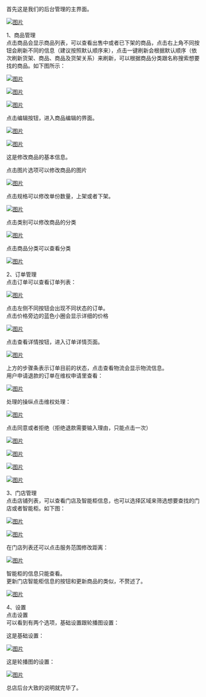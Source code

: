 首先这是我们的后台管理的主界面。

[![](https://dn-coding-net-production-pp.qbox.me/47ba818d-95af-4e0d-a84b-1e17966bc372.png "图片")](https://dn-coding-net-production-pp.qbox.me/47ba818d-95af-4e0d-a84b-1e17966bc372.png)

1、商品管理  
点击商品会显示商品列表，可以查看出售中或者已下架的商品，点击右上角不同按钮会刷新不同的信息（建议按照默认顺序来），点击一键刷新会根据默认顺序（依次刷新货架、商品、商品及货架关系）来刷新，可以根据商品分类跟名称搜索想要找的商品。如下图所示：

[![](https://dn-coding-net-production-pp.qbox.me/37197686-8bbb-45c2-a4f1-7dae7d078081.png "图片")](https://dn-coding-net-production-pp.qbox.me/37197686-8bbb-45c2-a4f1-7dae7d078081.png)

[![](https://dn-coding-net-production-pp.qbox.me/7deb8a60-d4a7-47ba-aab1-3a49335253aa.png "图片")](https://dn-coding-net-production-pp.qbox.me/7deb8a60-d4a7-47ba-aab1-3a49335253aa.png)

[![](https://dn-coding-net-production-pp.qbox.me/ce40ae59-844a-440b-9a5d-e3b72b6df572.png "图片")](https://dn-coding-net-production-pp.qbox.me/ce40ae59-844a-440b-9a5d-e3b72b6df572.png)

点击编辑按钮，进入商品编辑的界面。

[![](https://dn-coding-net-production-pp.qbox.me/4ce1f2c5-8b4a-4c56-99b0-7a18155b37ec.png "图片")](https://dn-coding-net-production-pp.qbox.me/4ce1f2c5-8b4a-4c56-99b0-7a18155b37ec.png)

[![](https://dn-coding-net-production-pp.qbox.me/f9ee7e7e-a4ff-4ff0-82fc-e508edaf89f2.png "图片")](https://dn-coding-net-production-pp.qbox.me/f9ee7e7e-a4ff-4ff0-82fc-e508edaf89f2.png)

这是修改商品的基本信息。

点击图片选项可以修改商品的图片

[![](https://dn-coding-net-production-pp.qbox.me/a4931a4f-9e80-4fac-893d-954459156488.png "图片")](https://dn-coding-net-production-pp.qbox.me/a4931a4f-9e80-4fac-893d-954459156488.png)

点击规格可以修改单份数量，上架或者下架。

[![](https://dn-coding-net-production-pp.qbox.me/c3a38678-266c-40bc-bd2b-d8e393d89b7c.png "图片")](https://dn-coding-net-production-pp.qbox.me/c3a38678-266c-40bc-bd2b-d8e393d89b7c.png)

点击类别可以修改商品的分类

[![](https://dn-coding-net-production-pp.qbox.me/7607a081-8062-4972-943f-ac4d6839f403.png "图片")](https://dn-coding-net-production-pp.qbox.me/7607a081-8062-4972-943f-ac4d6839f403.png)

点击商品分类可以查看分类

[![](https://dn-coding-net-production-pp.qbox.me/41c63cf3-02e3-4c92-976c-dbe6153f6a92.png "图片")](https://dn-coding-net-production-pp.qbox.me/41c63cf3-02e3-4c92-976c-dbe6153f6a92.png)

2、订单管理  
点击订单可以查看订单列表：

[![](https://dn-coding-net-production-pp.qbox.me/c42f26e2-78e4-4381-bcbf-73d6b1549842.png "图片")](https://dn-coding-net-production-pp.qbox.me/c42f26e2-78e4-4381-bcbf-73d6b1549842.png)

点击左侧不同按钮会出现不同状态的订单。  
点击价格旁边的蓝色小圈会显示详细的价格

[![](https://dn-coding-net-production-pp.qbox.me/0ee99d0e-8fef-49d4-8ed7-67a56a3b04f8.png "图片")](https://dn-coding-net-production-pp.qbox.me/0ee99d0e-8fef-49d4-8ed7-67a56a3b04f8.png)

点击查看详情按钮，进入订单详情页面。

[![](https://dn-coding-net-production-pp.qbox.me/27ed0062-0f70-4769-bce5-dd5bbaaecc65.png "图片")](https://dn-coding-net-production-pp.qbox.me/27ed0062-0f70-4769-bce5-dd5bbaaecc65.png)

上方的步骤条表示订单目前的状态，点击查看物流会显示物流信息。  
用户申请退款的订单在维权申请里查看：

[![](https://dn-coding-net-production-pp.qbox.me/5175da69-fe3e-4732-a2e0-677ad27dd7e5.png "图片")](https://dn-coding-net-production-pp.qbox.me/5175da69-fe3e-4732-a2e0-677ad27dd7e5.png)

处理的操纵点击维权处理：

[![](https://dn-coding-net-production-pp.qbox.me/32a538c5-1a52-480c-93a5-bacb9ecec830.png "图片")](https://dn-coding-net-production-pp.qbox.me/32a538c5-1a52-480c-93a5-bacb9ecec830.png)

点击同意或者拒绝（拒绝退款需要输入理由，只能点击一次）

[![](https://dn-coding-net-production-pp.qbox.me/18f20b01-161e-41f2-99c2-09ee5199a4ce.png "图片")](https://dn-coding-net-production-pp.qbox.me/18f20b01-161e-41f2-99c2-09ee5199a4ce.png)

[![](https://dn-coding-net-production-pp.qbox.me/d59f5c77-5545-4add-8605-125bb42f2c68.png "图片")](https://dn-coding-net-production-pp.qbox.me/d59f5c77-5545-4add-8605-125bb42f2c68.png)

[![](https://dn-coding-net-production-pp.qbox.me/328b2b11-9d11-4371-a908-a512bd9035b5.png "图片")](https://dn-coding-net-production-pp.qbox.me/328b2b11-9d11-4371-a908-a512bd9035b5.png)

[![](https://dn-coding-net-production-pp.qbox.me/899ba8dc-251d-45cc-94be-504d0e2cef80.png "图片")](https://dn-coding-net-production-pp.qbox.me/899ba8dc-251d-45cc-94be-504d0e2cef80.png)

3、门店管理  
点击店铺列表，可以查看门店及智能柜信息，也可以选择区域来筛选想要查找的门店或者智能柜。如下图：

[![](https://dn-coding-net-production-pp.qbox.me/741b6bf8-8c00-41a3-a865-b495468ebf09.png "图片")](https://dn-coding-net-production-pp.qbox.me/741b6bf8-8c00-41a3-a865-b495468ebf09.png)

[![](https://dn-coding-net-production-pp.qbox.me/a4b88ad4-9f94-44b2-857d-4d6ef89a0ba3.png "图片")](https://dn-coding-net-production-pp.qbox.me/a4b88ad4-9f94-44b2-857d-4d6ef89a0ba3.png)

在门店列表还可以点击服务范围修改距离：

[![](https://dn-coding-net-production-pp.qbox.me/308bae4d-9a90-478f-a9b8-7fdd796b8ee8.png "图片")](https://dn-coding-net-production-pp.qbox.me/308bae4d-9a90-478f-a9b8-7fdd796b8ee8.png)

智能柜的信息只能查看。  
更新门店智能柜信息的按钮和更新商品的类似，不赘述了。

[![](https://dn-coding-net-production-pp.qbox.me/52723ed5-092b-49cb-8a75-ed395eb4e724.png "图片")](https://dn-coding-net-production-pp.qbox.me/52723ed5-092b-49cb-8a75-ed395eb4e724.png)

4、设置  
点击设置  
可以看到有两个选项，基础设置跟轮播图设置：

这是基础设置：

[![](https://dn-coding-net-production-pp.qbox.me/f56c906f-1a7c-426b-a289-a149b96eb1c2.png "图片")](https://dn-coding-net-production-pp.qbox.me/f56c906f-1a7c-426b-a289-a149b96eb1c2.png)

这是轮播图的设置：

[![](https://dn-coding-net-production-pp.qbox.me/271872f8-bf71-435f-a3e5-11cea3ad6089.png "图片")](https://dn-coding-net-production-pp.qbox.me/271872f8-bf71-435f-a3e5-11cea3ad6089.png)

总店后台大致的说明就完毕了。



